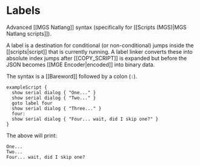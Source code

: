 # Labels

Advanced [[MGS Natlang]] syntax (specifically for [[Scripts (MGS)|MGS Natlang scripts]]).

A label is a destination for conditional (or non-conditional) jumps inside the [[scripts|script]] that is currently running. A label linker converts these into absolute index jumps after [[COPY_SCRIPT]] is expanded but before the JSON becomes [[MGE Encoder|encoded]] into binary data.

The syntax is a [[Bareword]] followed by a colon (`:`).

```mgs
exampleScript {
  show serial dialog { "One..." }
  show serial dialog { "Two..." }
  goto label four
  show serial dialog { "Three..." }
  four:
  show serial dialog { "Four... wait, did I skip one?" }
}
```

The above will print:

```
One...
Two...
Four... wait, did I skip one?
```
